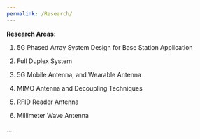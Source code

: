 ```yaml
---
permalink: /Research/
---
```

**Research Areas:**

1. 5G Phased Array System Design for Base Station Application  

3. Full Duplex System 

4. 5G Mobile Antenna, and Wearable Antenna

4. MIMO Antenna and Decoupling Techniques

5. RFID Reader Antenna

6. Millimeter Wave Antenna 

...      


